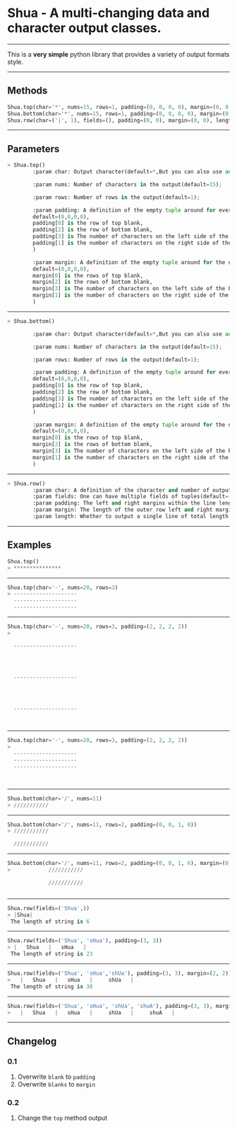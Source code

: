 # Shua - A multi-changing data and character output classes.


----------
This is a **very simple** python library that provides a variety of output formats style.


----------
## Methods
```python
Shua.top(char='*', nums=15, rows=1, padding=(0, 0, 0, 0), margin=(0, 0, 0, 0))
Shua.bottom(char='*', nums=15, rows=1, padding=(0, 0, 0, 0), margin=(0, 0, 0, 0))
Shua.row(char=('|', 1), fields=(), padding=(0, 0), margin=(0, 0), length=True)
```


----------
## Parameters
```python
> Shua.top()
        :param char: Output character(default=*,But you can also use any other arbitrary character.);

        :param nums: Number of characters in the output(default=15);

        :param rows: Number of rows in the output(default=1);

        :param padding: A definition of the empty tuple around for every row(
        default=(0,0,0,0),
        padding[0] is the row of top blank,
        padding[2] is the row of bottom blank,
        padding[3] is The number of characters on the left side of the blank,
        padding[1] is the number of characters on the right side of the blank
        )

        :param margin: A definition of the empty tuple around for the output of all(
        default=(0,0,0,0),
        margin[0] is the rows of top blank,
        margin[2] is the rows of bottom blank,
        margin[3] is The number of characters on the left side of the blank,
        margin[1] is the number of characters on the right side of the blank
        )


```


----------
```python
> Shua.bottom()

        :param char: Output character(default=*,But you can also use any other arbitrary character.);

        :param nums: Number of characters in the output(default=15);

        :param rows: Number of rows in the output(default=1);

        :param padding: A definition of the empty tuple around for every row(
        default=(0,0,0,0),
        padding[0] is the row of top blank,
        padding[2] is the row of bottom blank,
        padding[3] is The number of characters on the left side of the blank,
        padding[1] is the number of characters on the right side of the blank
        )

        :param margin: A definition of the empty tuple around for the output of all(
        default=(0,0,0,0),
        margin[0] is the rows of top blank,
        margin[2] is the rows of bottom blank,
        margin[3] is The number of characters on the left side of the blank,
        margin[1] is the number of characters on the right side of the blank
        )

```


----------


```python
> Shua.row()
        :param char: A definition of the character and number of output tuples(default=('|', 1),But you can also use any other arbitrary character.)
        :param fields: One can have multiple fields of tuples(default=())
        :param padding: The left and right margins within the line length(default=(0,0))
        :param margin: The length of the outer row left and right margins(default=(0,0))
        :param length: Whether to output a single line of total length
```


----------

## Examples
```python
Shua.top()
> ***************

```


----------

```python
Shua.top(char='-', nums=20, rows=3)
> --------------------
  --------------------
  --------------------
```


----------
```python
Shua.top(char='-', nums=20, rows=3, padding=(2, 2, 2, 2))
>

  --------------------




  --------------------




  --------------------




```


----------
```python
Shua.top(char='-', nums=20, rows=3, padding=(2, 2, 2, 2))
>
  --------------------
  --------------------
  --------------------




```


----------
```python
Shua.bottom(char='/', nums=11)
> ///////////
```


----------
```python
Shua.bottom(char='/', nums=11, rows=2, padding=(0, 0, 1, 0))
> ///////////

  ///////////
```


----------
```python
Shua.bottom(char='/', nums=11, rows=2, padding=(0, 0, 1, 6), margin=(0, 0, 0, 5))
>            ///////////

             ///////////



```


----------
```python
Shua.row(fields=('Shua',))
> |Shua|
 The length of string is 6
```


----------
```python
Shua.row(fields=('Shua', 'sHua'), padding=(3, 3))
> |   Shua   |   sHua   |
 The length of string is 23
```


----------
```python
Shua.row(fields=('Shua', 'sHua','shUa'), padding=(3, 3), margin=(2, 2))
>   |   Shua   |   sHua   |     shUa   |
 The length of string is 38
```


----------
```python
Shua.row(fields=('Shua', 'sHua', 'shUa', 'shuA'), padding=(3, 3), margin=(2, 2), length=False)
>   |   Shua   |   sHua   |     shUa   |     shuA   |
```


----------
## Changelog
### 0.1
 1. Overwrite `blank` to `padding`
 2. Overwrite `blanks` to `margin`

### 0.2
 1. Change the `top` method output
    
